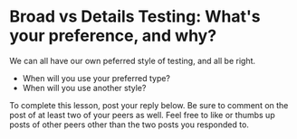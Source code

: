 # Broad vs Details Testing: What's your preference, and why?

We can all have our own peferred style of testing, and all be right.

- When will you use your preferred type?
- When will you use another style?

To complete this lesson, post your reply below. Be sure to comment on the post
of at least two of your peers as well. Feel free to like or thumbs up posts of
other peers other than the two posts you responded to.
